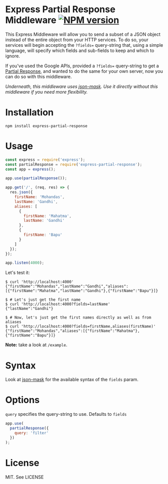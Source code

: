 # Express Partial Response Middleware [![NPM version](https://badge.fury.io/js/express-partial-response.png)](http://badge.fury.io/js/express-partial-response)

This Express Middleware will allow you to send a subset of a JSON object
instead of the entire object from your HTTP services. To do so, your services
will begin accepting the `?fields=` query-string that, using a simple language,
will specify which fields and sub-fields to keep and which to ignore.

If you've used the Google APIs, provided a `?fields=` query-string to get a
[Partial Response](https://developers.google.com/+/api/#partial-responses),
and wanted to do the same for your own server, now you can do so with this
middleware.

_Underneath, this middleware uses [json-mask](https://github.com/nemtsov/json-mask).
Use it directly without this middleware if you need more flexibility._

# Installation

```
npm install express-partial-response
```

# Usage

```js
const express = require('express');
const partialResponse = require('express-partial-response');
const app = express();

app.use(partialResponse());

app.get('/', (req, res) => {
  res.json({
    firstName: 'Mohandas',
    lastName: 'Gandhi',
    aliases: [
      {
        firstName: 'Mahatma',
        lastName: 'Gandhi'
      },
      {
        firstName: 'Bapu'
      }
    ]
  });
});

app.listen(4000);
```

Let's test it:

```
$ curl 'http://localhost:4000'
{"firstName":"Mohandas","lastName":"Gandhi","aliases":[{"firstName":"Mahatma","lastName":"Gandhi"},{"firstName":"Bapu"}]}

$ # Let's just get the first name
$ curl 'http://localhost:4000?fields=lastName'
{"lastName":"Gandhi"}

$ # Now, let's just get the first names directly as well as from aliases
$ curl 'http://localhost:4000?fields=firstName,aliases(firstName)'
{"firstName":"Mohandas","aliases":[{"firstName":"Mahatma"},{"firstName":"Bapu"}]}
```

**Note:** take a look at `/example`.

# Syntax

Look at [json-mask](https://github.com/nemtsov/json-mask) for the available syntax of the `fields` param.

# Options

`query` specifies the query-string to use. Defaults to `fields`

```js
app.use(
  partialResponse({
    query: 'filter'
  })
);
```

# License

MIT. See LICENSE
